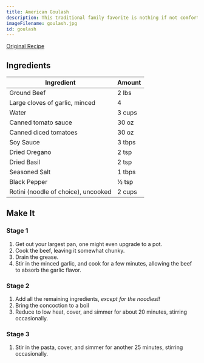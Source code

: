```yaml
---
title: American Goulash
description: This traditional family favorite is nothing if not comfort food
imageFilename: goulash.jpg
id: goulash
---
```


[Original Recipe](http://www.gonnawantseconds.com/2012/11/american-goulash/)

## Ingredients

| Ingredient                          | Amount |
| ----------------------------------- | ------ |
| Ground Beef                         | 2 lbs  |
| Large cloves of garlic, minced      | 4      |
| Water                               | 3 cups |
| Canned tomato sauce                 | 30 oz  |
| Canned diced tomatoes               | 30 oz  |
| Soy Sauce                           | 3 tbps |
| Dried Oregano                       | 2 tsp  |
| Dried Basil                         | 2 tsp  |
| Seasoned Salt                       | 1 tbps |
| Black Pepper                        | ½ tsp  |
| Rotini (noodle of choice), uncooked | 2 cups |

## Make It

### Stage 1

1. Get out your largest pan, one might even upgrade to a pot.
1. Cook the beef, leaving it somewhat chunky.
1. Drain the grease.
1. Stir in the minced garlic, and cook for a few minutes, allowing the beef to absorb the garlic flavor.

### Stage 2

1. Add all the remaining ingredients, _except for the noodles!!_
1. Bring the concoction to a boil
1. Reduce to low heat, cover, and simmer for about 20 minutes, stirring occasionally.

### Stage 3

1. Stir in the pasta, cover, and simmer for another 25 minutes, stirring occasionally.

